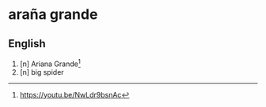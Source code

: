 # araña grande
## English

1. [n] Ariana Grande[^1]
2. [n] big spider

[^1]: <https://youtu.be/NwLdr9bsnAc>